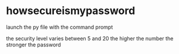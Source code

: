 # howsecureismypassword

launch the py file with the command prompt

the security level varies between 5 and 20
the higher the number the stronger the password
